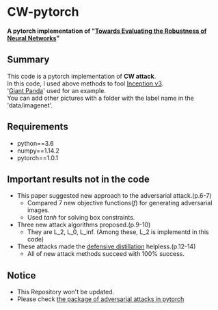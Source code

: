 # CW-pytorch
**A pytorch implementation of "[Towards Evaluating the Robustness of Neural Networks](https://arxiv.org/abs/1608.04644)"**


## Summary
This code is a pytorch implementation of **CW attack**.   
In this code, I used above methods to fool [Inception v3](https://arxiv.org/abs/1512.00567).   
'[Giant Panda](http://www.image-net.org/)' used for an example.   
You can add other pictures with a folder with the label name in the 'data/imagenet'.    

## Requirements
* python==3.6   
* numpy==1.14.2   
* pytorch==1.0.1   

## Important results not in the code
- This paper suggested new approach to the adversarial attack.(p.6-7)
    - Compared 7 new objective functions(*f*) for generating adversarial images.
    - Used *tanh* for solving box constraints.
- Three new attack algorithms proposed.(p.9-10)
    - They are L_2, L_0, L_inf. (Among these, L_2 is implementd in this code)
- These attacks made the [defensive distillation](https://arxiv.org/abs/1511.04508) helpless.(p.12-14)
    - All of new attack methods succeed with 100% success.

## Notice
- This Repository won't be updated.
- Please check [the package of adversarial attacks in pytorch](https://github.com/Harry24k/adversairal-attacks-pytorch)
